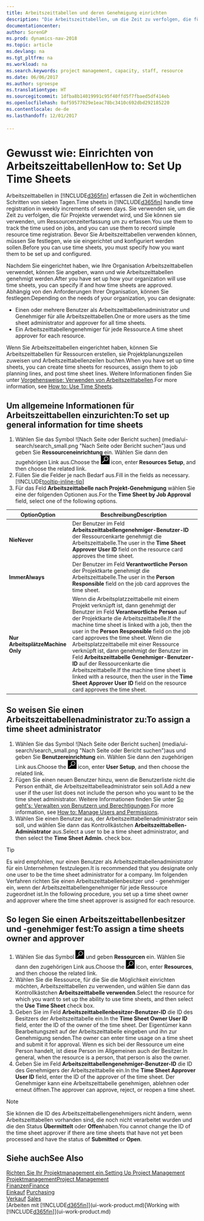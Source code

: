 ```yaml
---
title: Arbeitszeittabellen und deren Genehmigung einrichten
description: "Die Arbeitszeittabellen, um die Zeit zu verfolgen, die für Projekte verwendet wurde und Ressourcen verwendet wurde und halfen Ihnen mit Projektmanagement, der Stellenbesetzung und der Kapazität"
documentationcenter: 
author: SorenGP
ms.prod: dynamics-nav-2018
ms.topic: article
ms.devlang: na
ms.tgt_pltfrm: na
ms.workload: na
ms.search.keywords: project management, capacity, staff, resource
ms.date: 06/06/2017
ms.author: sgroespe
ms.translationtype: HT
ms.sourcegitcommit: 1dfba8b14019991c95f40ffd5f7fbaed5df414eb
ms.openlocfilehash: 0af59577029e1eac78bc3410c692dbd292185220
ms.contentlocale: de-de
ms.lasthandoff: 12/01/2017

---
```

# <a name="how-to-set-up-time-sheets"></a><span data-ttu-id="9686d-103">Gewusst wie: Einrichten von Arbeitszeittabellen</span><span class="sxs-lookup"><span data-stu-id="9686d-103">How to: Set Up Time Sheets</span></span>
<span data-ttu-id="9686d-104">Arbeitszeittabellen in [!INCLUDE[d365fin](includes/d365fin_md.md)] erfassen die Zeit in wöchentlichen Schritten von sieben Tagen.</span><span class="sxs-lookup"><span data-stu-id="9686d-104">Time sheets in [!INCLUDE[d365fin](includes/d365fin_md.md)] handle time registration in weekly increments of seven days.</span></span> <span data-ttu-id="9686d-105">Sie verwenden sie, um die Zeit zu verfolgen, die für Projekte verwendet wird, und Sie können sie verwenden, um Ressourcenzeiterfassung um zu erfassen.</span><span class="sxs-lookup"><span data-stu-id="9686d-105">You use them to track the time used on jobs, and you can use them to record simple resource time registration.</span></span> <span data-ttu-id="9686d-106">Bevor Sie Arbeitszeittabellen verwenden können, müssen Sie festlegen, wie sie eingerichtet und konfiguriert werden sollen.</span><span class="sxs-lookup"><span data-stu-id="9686d-106">Before you can use time sheets, you must specify how you want them to be set up and configured.</span></span>

<span data-ttu-id="9686d-107">Nachdem Sie eingerichtet haben, wie Ihre Organisation Arbeitszeittabellen verwendet, können Sie angeben, wann und wie Arbeitszeittabellen genehmigt werden.</span><span class="sxs-lookup"><span data-stu-id="9686d-107">After you have set up how your organization will use time sheets, you can specify if and how time sheets are approved.</span></span> <span data-ttu-id="9686d-108">Abhängig von den Anforderungen Ihrer Organisation, können Sie festlegen:</span><span class="sxs-lookup"><span data-stu-id="9686d-108">Depending on the needs of your organization, you can designate:</span></span>

* <span data-ttu-id="9686d-109">Einen oder mehrere Benutzer als Arbeitszeittabellenadministrator und Genehmiger für alle Arbeitszeittabellen.</span><span class="sxs-lookup"><span data-stu-id="9686d-109">One or more users as the time sheet administrator and approver for all time sheets.</span></span>
* <span data-ttu-id="9686d-110">Ein Arbeitszeittabellengenehmiger für jede Ressource.</span><span class="sxs-lookup"><span data-stu-id="9686d-110">A time sheet approver for each resource.</span></span>

<span data-ttu-id="9686d-111">Wenn Sie Arbeitszeittabellen eingerichtet haben, können Sie Arbeitszeittabellen für Ressourcen erstellen, sie Projektplanungszeilen zuweisen und Arbeitszeittabellenzeilen buchen.</span><span class="sxs-lookup"><span data-stu-id="9686d-111">When you have set up time sheets, you can create time sheets for resources, assign them to job planning lines, and post time sheet lines.</span></span> <span data-ttu-id="9686d-112">Weitere Informationen finden Sie unter [Vorgehensweise: Verwenden von Arbeitszeittabellen](projects-how-use-time-sheets.md).</span><span class="sxs-lookup"><span data-stu-id="9686d-112">For more information, see [How to: Use Time Sheets](projects-how-use-time-sheets.md).</span></span>

## <a name="to-set-up-general-information-for-time-sheets"></a><span data-ttu-id="9686d-113">Um allgemeine Informationen für Arbeitszeittabellen einzurichten:</span><span class="sxs-lookup"><span data-stu-id="9686d-113">To set up general information for time sheets</span></span>
1. <span data-ttu-id="9686d-114">Wählen Sie das Symbol ![Nach Seite oder Bericht suchen] (media/ui-search/search_small.png "Nach Seite oder Bericht suchen")aus und geben Sie **Ressourceneinrichtung** ein. Wählen Sie dann den zugehörigen Link aus.</span><span class="sxs-lookup"><span data-stu-id="9686d-114">Choose the ![Search for Page or Report](media/ui-search/search_small.png "Search for Page or Report icon") icon, enter **Resources Setup**, and then choose the related link.</span></span>  
2. <span data-ttu-id="9686d-115">Füllen Sie die Felder je nach Bedarf aus.</span><span class="sxs-lookup"><span data-stu-id="9686d-115">Fill in the fields as necessary.</span></span> [!INCLUDE[tooltip-inline-tip](includes/tooltip-inline-tip_md.md)]
3. <span data-ttu-id="9686d-116">Für das Feld **Arbeitszeittabelle nach Projekt-Genehmigung** wählen Sie eine der folgenden Optionen aus.</span><span class="sxs-lookup"><span data-stu-id="9686d-116">For the **Time Sheet by Job Approval** field, select one of the following options.</span></span>

| <span data-ttu-id="9686d-117">Option</span><span class="sxs-lookup"><span data-stu-id="9686d-117">Option</span></span> | <span data-ttu-id="9686d-118">Beschreibung</span><span class="sxs-lookup"><span data-stu-id="9686d-118">Description</span></span> |
| --- | --- |
| <span data-ttu-id="9686d-119">**Nie**</span><span class="sxs-lookup"><span data-stu-id="9686d-119">**Never**</span></span> |<span data-ttu-id="9686d-120">Der Benutzer im Feld **Arbeitszeittabellengenehmiger-Benutzer-ID** der Ressourcenkarte genehmigt die Arbeitszeittabelle.</span><span class="sxs-lookup"><span data-stu-id="9686d-120">The user in the **Time Sheet Approver User ID** field on the resource card approves the time sheet.</span></span> |
| <span data-ttu-id="9686d-121">**Immer**</span><span class="sxs-lookup"><span data-stu-id="9686d-121">**Always**</span></span> |<span data-ttu-id="9686d-122">Der Benutzer im Feld **Verantwortliche Person** der Projektkarte genehmigt die Arbeitszeittabelle.</span><span class="sxs-lookup"><span data-stu-id="9686d-122">The user in the **Person Responsible** field on the job card approves the time sheet.</span></span> |
| <span data-ttu-id="9686d-123">**Nur Arbeitsplätze**</span><span class="sxs-lookup"><span data-stu-id="9686d-123">**Machine Only**</span></span> |<span data-ttu-id="9686d-124">Wenn die Arbeitsplatzzeittabelle mit einem Projekt verknüpft ist, dann genehmigt der Benutzer im Feld **Verantwortliche Person** auf der Projektkarte die Arbeitszeittabelle.</span><span class="sxs-lookup"><span data-stu-id="9686d-124">If the machine time sheet is linked with a job, then the user in the **Person Responsible** field on the job card approves the time sheet.</span></span> <span data-ttu-id="9686d-125">Wenn die Arbeitsplatzzeittabelle mit einer Ressource verknüpft ist, dann genehmigt der Benutzer im Feld **Arbeitszeittabelle Genehmiger-Benutzer-ID** auf der Ressourcenkarte die Arbeitszeittabelle.</span><span class="sxs-lookup"><span data-stu-id="9686d-125">If the machine time sheet is linked with a resource, then the user in the **Time Sheet Approver User ID** field on the resource card approves the time sheet.</span></span> |

## <a name="to-assign-a-time-sheet-administrator"></a><span data-ttu-id="9686d-126">So weisen Sie einen Arbeitszeittabellenadministrator zu:</span><span class="sxs-lookup"><span data-stu-id="9686d-126">To assign a time sheet administrator</span></span>
1. <span data-ttu-id="9686d-127">Wählen Sie das Symbol ![Nach Seite oder Bericht suchen] (media/ui-search/search_small.png "Nach Seite oder Bericht suchen")aus und geben Sie **Benutzereinrichtung** ein. Wählen Sie dann den zugehörigen Link aus.</span><span class="sxs-lookup"><span data-stu-id="9686d-127">Choose the ![Search for Page or Report](media/ui-search/search_small.png "Search for Page or Report icon") icon, enter **User Setup**, and then choose the related link.</span></span>  
2. <span data-ttu-id="9686d-128">Fügen Sie einen neuen Benutzer hinzu, wenn die Benutzerliste nicht die Person enthält, die Arbeitszeittabelleadministrator sein soll.</span><span class="sxs-lookup"><span data-stu-id="9686d-128">Add a new user if the user list does not include the person who you want to be the time sheet administrator.</span></span> <span data-ttu-id="9686d-129">Weitere Informationen finden Sie unter [So geht's: Verwalten von Benutzern und Berechtigungen](ui-how-users-permissions.md).</span><span class="sxs-lookup"><span data-stu-id="9686d-129">For more information, see [How to: Manage Users and Permissions](ui-how-users-permissions.md).</span></span>
3. <span data-ttu-id="9686d-130">Wählen Sie einen Benutzer aus, der Arbeitszeittabellenadministrator sein soll, und wählen Sie dann das Kontrollkästchen **Arbeitszeittabellen-Administrator** aus.</span><span class="sxs-lookup"><span data-stu-id="9686d-130">Select a user to be a time sheet administrator, and then select the **Time Sheet Admin.** check box.</span></span>  

> [!TIP]  
>   <span data-ttu-id="9686d-131">Es wird empfohlen, nur einen Benutzer als Arbeitszeittabellenadministrator für ein Unternehmen festzulegen.</span><span class="sxs-lookup"><span data-stu-id="9686d-131">It is recommended that you designate only one user to be the time sheet administrator for a company.</span></span> <span data-ttu-id="9686d-132">Im folgenden Verfahren richten Sie einen Arbeitszeittabellenbesitzer und - genehmiger ein, wenn der Arbeitszeittabellengenehmiger für jede Ressource zugeordnet ist.</span><span class="sxs-lookup"><span data-stu-id="9686d-132">In the following procedure, you set up a time sheet owner and approver where the time sheet approver is assigned for each resource.</span></span>  

## <a name="to-assign-a-time-sheets-owner-and-approver"></a><span data-ttu-id="9686d-133">So legen Sie einen Arbeitszeittabellenbesitzer und -genehmiger fest:</span><span class="sxs-lookup"><span data-stu-id="9686d-133">To assign a time sheets owner and approver</span></span>
1. <span data-ttu-id="9686d-134">Wählen Sie das Symbol ![Nach Seite oder Bericht suchen](media/ui-search/search_small.png "Nach Seite oder Bericht suchen") und geben **Ressourcen** ein. Wählen Sie dann den zugehörigen Link aus.</span><span class="sxs-lookup"><span data-stu-id="9686d-134">Choose the ![Search for Page or Report](media/ui-search/search_small.png "Search for Page or Report icon") icon, enter **Resources**, and then choose the related link.</span></span>
2. <span data-ttu-id="9686d-135">Wählen Sie die Ressource, für die Sie die Möglichkeit einrichten möchten, Arbeitszeittabellen zu verwenden, und wählen Sie dann das Kontrollkästchen **Arbeitszeittabelle verwenden**.</span><span class="sxs-lookup"><span data-stu-id="9686d-135">Select the resource for which you want to set up the ability to use time sheets, and then select the **Use Time Sheet** check box.</span></span>  
3. <span data-ttu-id="9686d-136">Geben Sie im Feld **Arbeitszeittabellenbesitzer-Benutzer-ID** die ID des Besitzers der Arbeitszeittabelle ein.</span><span class="sxs-lookup"><span data-stu-id="9686d-136">In the **Time Sheet Owner User ID** field, enter the ID of the owner of the time sheet.</span></span> <span data-ttu-id="9686d-137">Der Eigentümer kann Bearbeitungszeit auf der Arbeitszeittabelle eingeben und ihn zur Genehmigung senden.</span><span class="sxs-lookup"><span data-stu-id="9686d-137">The owner can enter time usage on a time sheet and submit it for approval.</span></span> <span data-ttu-id="9686d-138">Wenn es sich bei der Ressource um eine Person handelt, ist diese Person im Allgemeinen auch der Besitzer.</span><span class="sxs-lookup"><span data-stu-id="9686d-138">In general, when the resource is a person, that person is also the owner.</span></span>  
4. <span data-ttu-id="9686d-139">Geben Sie im Feld **Arbeitszeittabellengenehmiger-Benutzer-ID** die ID des Genehmigers der Arbeitszeittabelle ein.</span><span class="sxs-lookup"><span data-stu-id="9686d-139">In the **Time Sheet Approver User ID** field, enter the ID of the approver of the time sheet.</span></span> <span data-ttu-id="9686d-140">Der Genehmiger kann eine Arbeitszeittabelle genehmigen, ablehnen oder erneut öffnen.</span><span class="sxs-lookup"><span data-stu-id="9686d-140">The approver can approve, reject, or reopen a time sheet.</span></span>  

> [!NOTE]  
>   <span data-ttu-id="9686d-141">Sie können die ID des Arbeitszeittabellengenehmigers nicht ändern, wenn Arbeitszeittabellen vorhanden sind, die noch nicht verarbeitet wurden und die den Status **Übermittelt** oder **Offen**haben.</span><span class="sxs-lookup"><span data-stu-id="9686d-141">You cannot change the ID of the time sheet approver if there are time sheets that have not yet been processed and have the status of **Submitted** or **Open**.</span></span>

## <a name="see-also"></a><span data-ttu-id="9686d-142">Siehe auch</span><span class="sxs-lookup"><span data-stu-id="9686d-142">See Also</span></span>
[<span data-ttu-id="9686d-143">Richten Sie Ihr Projektmanagement ein.</span><span class="sxs-lookup"><span data-stu-id="9686d-143">Setting Up Project Management</span></span>](projects-setup-projects.md)  
[<span data-ttu-id="9686d-144">Projektmanagement</span><span class="sxs-lookup"><span data-stu-id="9686d-144">Project Management</span></span>](projects-manage-projects.md)  
[<span data-ttu-id="9686d-145">Finanzen</span><span class="sxs-lookup"><span data-stu-id="9686d-145">Finance</span></span>](finance.md)  
<span data-ttu-id="9686d-146">[Einkauf](purchasing-manage-purchasing.md)       </span><span class="sxs-lookup"><span data-stu-id="9686d-146">[Purchasing](purchasing-manage-purchasing.md)       </span></span>  
<span data-ttu-id="9686d-147">[Verkauf](sales-manage-sales.md)    </span><span class="sxs-lookup"><span data-stu-id="9686d-147">[Sales](sales-manage-sales.md)    </span></span>  
<span data-ttu-id="9686d-148">[Arbeiten mit [!INCLUDE[d365fin](includes/d365fin_md.md)]](ui-work-product.md)</span><span class="sxs-lookup"><span data-stu-id="9686d-148">[Working with [!INCLUDE[d365fin](includes/d365fin_md.md)]](ui-work-product.md)</span></span>  

